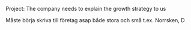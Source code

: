 Project:
The company needs to explain the growth strategy to us

Måste börja skriva till företag asap både stora och små
t.ex. Norrsken, D